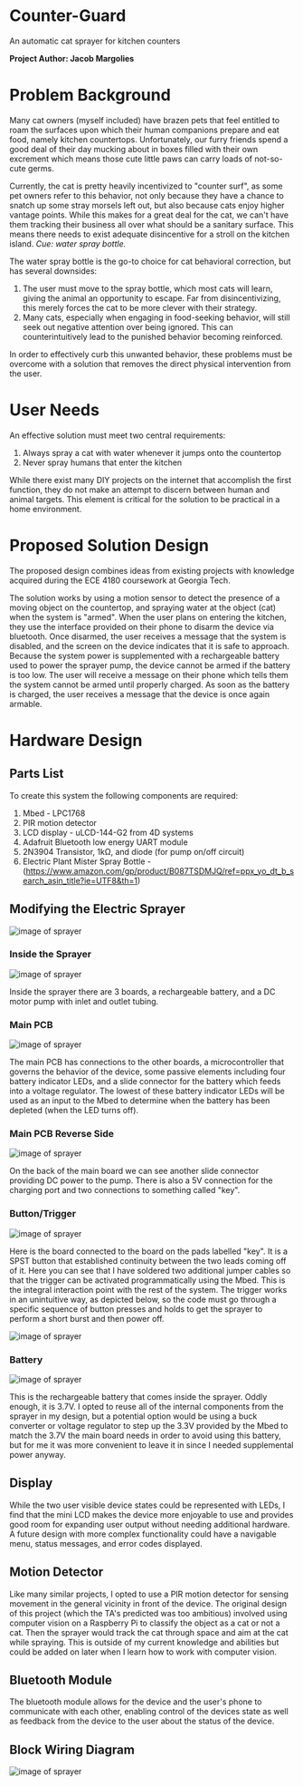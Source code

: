 # Counter-Guard

An automatic cat sprayer for kitchen counters

**Project Author: Jacob Margolies**

# Problem Background

Many cat owners (myself included) have brazen pets that feel entitled to roam the surfaces upon which their human companions prepare and eat food, namely kitchen countertops. Unfortunately, our furry friends spend a good deal of their day mucking about in boxes filled with their own excrement which means those cute little paws can carry loads of not-so-cute germs. 

Currently, the cat is pretty heavily incentivized to "counter surf", as some pet owners refer to this behavior, not only because they have a chance to snatch up some stray morsels left out, but also because cats enjoy higher vantage points. While this makes for a great deal for the cat, we can't have them tracking their business all over what should be a sanitary surface. This means there needs to exist adequate disincentive for a stroll on the kitchen island. *Cue: water spray bottle.* 

The water spray bottle is the go-to choice for cat behavioral correction, but has several downsides:

  1. The user must move to the spray bottle, which most cats will learn, giving the animal an opportunity to escape. Far from disincentivizing, this merely forces the cat to be more clever with their strategy. 
  2. Many cats, especially when engaging in food-seeking behavior, will still seek out negative attention over being ignored. This can counterintuitively lead to the punished behavior becoming reinforced. 
  
In order to effectively curb this unwanted behavior, these problems must be overcome with a solution that removes the direct physical intervention from the user.

# User Needs

An effective solution must meet two central requirements:
  1. Always spray a cat with water whenever it jumps onto the countertop
  2. Never spray humans that enter the kitchen 

While there exist many DIY projects on the internet that accomplish the first function, they do not make an attempt to discern between human and animal targets. This element is critical for the solution to be practical in a home environment.

# Proposed Solution Design

The proposed design combines ideas from existing projects with knowledge acquired during the ECE 4180 coursework at Georgia Tech. 

The solution works by using a motion sensor to detect the presence of a moving object on the countertop, and spraying water at the object (cat) when the system is "armed". When the user plans on entering the kitchen, they use the interface provided on their phone to disarm the device via bluetooth. Once disarmed, the user receives a message that the system is disabled, and the screen on the device indicates that it is safe to approach. Because the system power is supplemented with a rechargeable battery used to power the sprayer pump, the device cannot be armed if the battery is too low. The user will receive a message on their phone which tells them the system cannot be armed until properly charged. As soon as the battery is charged, the user receives a message that the device is once again armable.

# Hardware Design

## Parts List

To create this system the following components are required:
  1. Mbed - LPC1768
  2. PIR motion detector
  3. LCD display - uLCD-144-G2 from 4D systems
  4. Adafruit Bluetooth low energy UART module
  5. 2N3904 Transistor, 1kΩ, and diode (for pump on/off circuit)
  7. Electric Plant Mister Spray Bottle - (https://www.amazon.com/gp/product/B087TSDMJQ/ref=ppx_yo_dt_b_search_asin_title?ie=UTF8&th=1)

## Modifying the Electric Sprayer

![image of sprayer](/images/sprayer.jpg "Electric Plant Mister")

### Inside the Sprayer

![image of sprayer](/images/disassembled.jpg "Electric Plant Mister")

Inside the sprayer there are 3 boards, a rechargeable battery, and a DC motor pump with inlet and outlet tubing.

### Main PCB

![image of sprayer](/images/main_sprayer_board.jpg "Main Board")

The main PCB has connections to the other boards, a microcontroller that governs the behavior of the device, some passive elements including four battery indicator LEDs, and a slide connector for the battery which feeds into a voltage regulator. The lowest of these battery indicator LEDs will be used as an input to the Mbed to determine when the battery has been depleted (when the LED turns off).

### Main PCB Reverse Side

![image of sprayer](/images/board_backside.jpg "Reverse of Main PCB")

On the back of the main board we can see another slide connector providing DC power to the pump. There is also a 5V connection for the charging port and two connections to something called "key".

### Button/Trigger

![image of sprayer](/images/trigger.jpg "Sprayer trigger")

Here is the board connected to the board on the pads labelled "key". It is a SPST button that established continuity between the two leads coming off of it. Here you can see that I have soldered two additional jumper cables so that the trigger can be activated programmatically using the Mbed. This is the integral interaction point with the rest of the system. The trigger works in an unintuitive way, as depicted below, so the code must go through a specific sequence of button presses and holds to get the sprayer to perform a short burst and then power off. 

![image of sprayer](/images/button_usage.png "Instructions")

### Battery

![image of sprayer](/images/battery.jpg "Sprayer Battery")

This is the rechargeable battery that comes inside the sprayer. Oddly enough, it is 3.7V. I opted to reuse all of the internal components from the sprayer in my design, but a potential option would be using a buck converter or voltage regulator to step up the 3.3V provided by the Mbed to match the 3.7V the main board needs in order to avoid using this battery, but for me it was more convenient to leave it in since I needed supplemental power anyway.

## Display

While the two user visible device states could be represented with LEDs, I find that the mini LCD makes the device more enjoyable to use and provides good room for expanding user output without needing additional hardware. A future design with more complex functionality could have a navigable menu, status messages, and error codes displayed. 

## Motion Detector

Like many similar projects, I opted to use a PIR motion detector for sensing movement in the general vicinity in front of the device. The original design of this project (which the TA's predicted was too ambitious) involved using computer vision on a Raspberry Pi to classify the object as a cat or not a cat. Then the sprayer would track the cat through space and aim at the cat while spraying. This is outside of my current knowledge and abilities but could be added on later when I learn how to work with computer vision. 

## Bluetooth Module

The bluetooth module allows for the device and the user's phone to communicate with each other, enabling control of the devices state as well as feedback from the device to the user about the status of the device. 

## Block Wiring Diagram 

![image of sprayer](/images/Block%20Diagram.png "Wiring Diagram")



